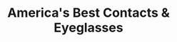 ---
title: "America's Best Contacts & Eyeglasses"
url: /oak-creek/americas-best-contacts-und-eyeglasses/
shop: Optiker
---